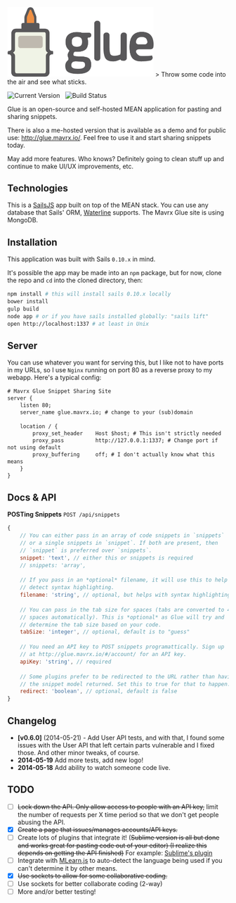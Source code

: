 <img src="src/img/glue-logo.png" alt="Glue" width="333">
> Throw some code into the air and see what sticks.

![Current Version](http://img.shields.io/github/tag/Mavrx/glue.svg?style=flat)
&nbsp;
![Build Status](http://img.shields.io/travis/Mavrx/glue.svg?style=flat)

Glue is an open-source and self-hosted MEAN application for pasting and sharing snippets.

There is also a me-hosted version that is available as a demo and for public use: http://glue.mavrx.io/. Feel free to use it and start sharing snippets today.

May add more features. Who knows? Definitely going to clean stuff up and continue to make UI/UX improvements, etc.

## Technologies
This is a [SailsJS](http://sailsjs.org/) app built on top of the MEAN stack. You can use any database that Sails' ORM, [Waterline](https://github.com/balderdashy/waterline) supports. The Mavrx Glue site is using MongoDB.

## Installation
This application was built with Sails `0.10.x` in mind.

It's possible the app may be made into an `npm` package, but for now, clone the repo and `cd` into the cloned directory, then:

```bash
npm install # this will install sails 0.10.x locally
bower install
gulp build
node app # or if you have sails installed globally: "sails lift"
open http://localhost:1337 # at least in Unix
```

## Server
You can use whatever you want for serving this, but I like not to have ports in my URLs, so I use `Nginx` running on port 80 as a reverse proxy to my webapp. Here's a typical config:

```nginx
# Mavrx Glue Snippet Sharing Site
server {
    listen 80;
    server_name glue.mavrx.io; # change to your (sub)domain

    location / {
        proxy_set_header    Host $host; # This isn't strictly needed
        proxy_pass          http://127.0.0.1:1337; # Change port if not using default
        proxy_buffering     off; # I don't actually know what this means
    }
}
```

## Docs & API
**POSTing Snippets**
`POST /api/snippets`

```javascript
{
    // You can either pass in an array of code snippets in `snippets`
    // or a single snippets in `snippet`. If both are present, then
    // `snippet` is preferred over `snippets`.
    snippet: 'text', // either this or snippets is required
    // snippets: 'array',

    // If you pass in an *optional* filename, it will use this to help
    // detect syntax highlighting.
    filename: 'string', // optional, but helps with syntax highlighting

    // You can pass in the tab size for spaces (tabs are converted to 4
    // spaces automatically). This is *optional* as Glue will try and
    // determine the tab size based on your code.
    tabSize: 'integer', // optional, default is to "guess"

    // You need an API key to POST snippets programattically. Sign up
    // at http://glue.mavrx.io/#/account/ for an API key.
    apiKey: 'string', // required

    // Some plugins prefer to be redirected to the URL rather than having
    // the snippet model returned. Set this to true for that to happen.
    redirect: 'boolean', // optional, default is false
}
```

## Changelog

- **[v0.6.0]** (2014-05-21) - Add User API tests, and with that, I found some issues with the User API that left certain parts vulnerable and I fixed those. And other minor tweaks, of course.
- **2014-05-19** Add more tests, add new logo!
- **2014-05-18** Add ability to watch someone code live.

## TODO
* [ ] ~~Lock down the API. Only allow access to people with an API key,~~ limit the number of requests per X time period so that we don't get people abusing the API.
* [x] ~~Create a page that issues/manages accounts/API keys.~~
* [ ] Create lots of plugins that integrate it! (~~Sublime version is all but done and works great for pasting code out of your editor) (I realize this depends on getting the API finished)~~ For example: [Sublime's plugin](https://github.com/surgeforward/glue-sublime-plugin)
* [ ] Integrate with [MLearn.js](https://github.com/surgeforward/MLearn.js/) to auto-detect the language being used if you can't determine it by other means.
* [x] ~~Use sockets to allow for some collaborative coding.~~
* [ ] Use sockets for better collaborate coding (2-way)
* [ ] More and/or better testing!